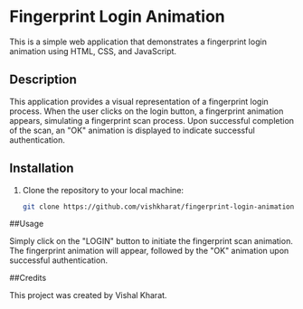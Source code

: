 # Fingerprint Login Animation

This is a simple web application that demonstrates a fingerprint login animation using HTML, CSS, and JavaScript.

## Description

This application provides a visual representation of a fingerprint login process. When the user clicks on the login button, a fingerprint animation appears, simulating a fingerprint scan process. Upon successful completion of the scan, an "OK" animation is displayed to indicate successful authentication.

## Installation

1. Clone the repository to your local machine:

   ```bash
   git clone https://github.com/vishkharat/fingerprint-login-animation

   
##Usage

Simply click on the "LOGIN" button to initiate the fingerprint scan animation. The fingerprint animation will appear, followed by the "OK" animation upon successful authentication.

##Credits

This project was created by Vishal Kharat.

